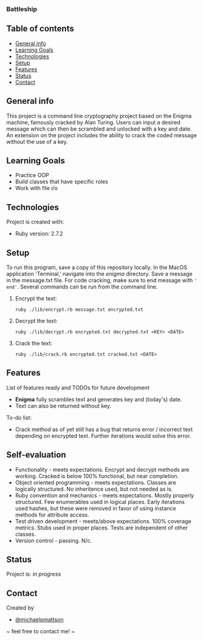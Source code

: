 ###  Battleship

## Table of contents
* [General info](#general-info)
* [Learning Goals](#learning-goals)
* [Technologies](#technologies)
* [Setup](#setup)
* [Features](#features)
* [Status](#status)
* [Contact](#contact)

## General info
This project is a command line cryptography project based on the Enigma machine, famously cracked by Alan Turing. Users can input a desired message which can then be scrambled and unlocked with a key and date. An extension on the project includes the ability to crack the coded message without the use of a key.

## Learning Goals
* Practice OOP
* Build classes that have specific roles
* Work with file i/o

## Technologies
Project is created with:
* Ruby version: 2.7.2

## Setup
To run this program, save a copy of this repository locally. In the MacOS
application 'Terminal,' navigate into the _enigma_ directory.
Save a message in the message.txt file. For code cracking, make sure to end message
with `' end'`. Several commands can be run from the command line.

1. Encrypt the text:
   ```
   ruby ./lib/encrypt.rb message.txt encrypted.txt
   ```
2. Decrypt the text:
   ```
   ruby ./lib/decrypt.rb encrypted.txt decrypted.txt <KEY> <DATE>
   ```
3. Crack the text:
   ```
   ruby ./lib/crack.rb encrypted.txt cracked.txt <DATE>
   ```

## Features
List of features ready and TODOs for future development
* __Enigma__ fully scrambles text and generates key and (today's) date.
* Text can also be returned without key.

To-do list:
* Crack method as of yet still has a bug that returns error / incorrect text
depending on encrypted text. Further iterations would solve this error.

## Self-evaluation
* Functionality - meets expectations. Encrypt and decrypt methods are working.
Cracked is below 100% functional, but near completion.
* Object oriented programming - meets expectations. Classes are logically structured.
No inheritence used, but not needed as is.
* Ruby convention and mechanics - meets expectations. Mostly properly structured.
Few enumerables used in logical places. Early iterations used hashes, but these were
removed in favor of using instance methods for attribute access.
* Test driven development - meets/above expectations. 100% coverage metrics.
Stubs used in proper places. Tests are independent of other classes.
* Version control - passing. N/c.

## Status
Project is: _in progress_

## Contact
Created by
* [@michaelpmattson](https://github.com/michaelpmattson)

~ feel free to contact me! ~
